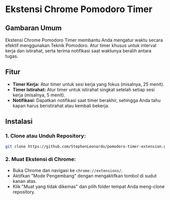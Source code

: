 # **Ekstensi Chrome Pomodoro Timer**

## **Gambaran Umum**

Ekstensi Chrome Pomodoro Timer membantu Anda mengatur waktu secara efektif menggunakan Teknik Pomodoro. Atur timer khusus untuk interval kerja dan istirahat, serta terima notifikasi saat waktunya beralih antara tugas.

## **Fitur**

- **Timer Kerja:** Atur timer untuk sesi kerja yang fokus (misalnya, 25 menit).
- **Timer Istirahat:** Atur timer untuk istirahat singkat setelah setiap sesi kerja (misalnya, 5 menit).
- **Notifikasi:** Dapatkan notifikasi saat timer berakhir, sehingga Anda tahu kapan harus beristirahat atau kembali bekerja.

## **Instalasi**

### 1. Clone atau Unduh Repository:
```bash
git clone https://github.com/StephenLeonardo/pomodoro-timer-extension.git
```

### 2. Muat Ekstensi di Chrome:
- Buka Chrome dan navigasi ke `chrome://extensions/`.
- Aktifkan "Mode Pengembang" dengan mengaktifkan tombol di sudut kanan atas.
- Klik "Muat yang tidak dikemas" dan pilih folder tempat Anda meng-clone repository.
